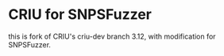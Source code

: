 # CRIU for SNPSFuzzer

this is fork of CRIU's criu-dev branch 3.12, with modification for SNPSFuzzer.
